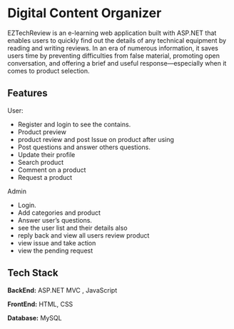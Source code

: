 # Digital Content Organizer

EZTechReview is an e-learning web application built with ASP.NET that enables users to quickly find out the details of any technical equipment by reading and writing reviews. In an era of numerous information, it saves users time by preventing difficulties from false material, promoting open conversation, and offering a brief and useful response—especially when it comes to product selection.




## Features
User: 
- Register and login to see the contains.
- Product preview
- product review and post Issue on product after using
- Post questions and answer others questions.
- Update their profile
- Search product
- Comment on a product
- Request a product

Admin
- Login.
- Add categories and product
- Answer user’s questions.
- see the user list and their details also
- reply back and view all users review product
- view issue and take action
- view the pending request

## Tech Stack

**BackEnd:** ASP.NET MVC , JavaScript

**FrontEnd:** HTML, CSS

**Database:** MySQL

